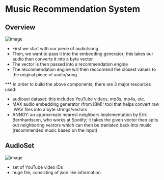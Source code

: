 # Music Recommendation System 

## Overview

![image](https://user-images.githubusercontent.com/89123268/202051443-6bc35412-03af-4bdf-b09e-82d9c2a0a156.png)

- First we start with our piece of audio/song
- Then, we want to pass it into the embedding generator; this takes our audio then converts it into a byte vector
- The vector is then passed into a recommendation engine
- The recommendation engine will then reccomend the closest values to the original piece of audio/song

*** in order to build the above components, there are 3 major resources used:
- audioset dataset: this includes YouTube videos, mp3s, mp4s, etc. 
- MAX audio embedding generator (from IBM): tool that helps convert raw .WAV files into a byte strings/vectors
- ANNOY: an approximate nearest neighbors implementation by Erik Bernhardsson, who works at Spotify; it takes the given vector then spits out neighboring vectors which can then be tranlated back into music (recommended music based on the input)

## AudioSet
![image](https://user-images.githubusercontent.com/89123268/202052181-cc1138f3-4770-40d7-98c9-50edfc999e1b.png)

- set of YouTube video IDs
- huge file, consisting of json like information
